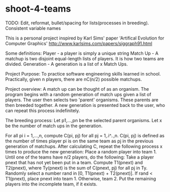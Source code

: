 # shoot-4-teams

TODO: Edit, reformat, bullet/spacing for lists(processes in breeding). Consistent variable names

This is a personal project inspired by Karl Sims' paper 'Artifical Evolution for Computer Graphics'
http://www.karlsims.com/papers/siggraph91.html

Some definitions:
Player - a player is simply a unique string
Match Up - A matchup is two disjoint equal-length lists of players. It is how two teams are divided.
Generation - A generation is a list of x Match Ups.

Project Purpose:
To practice software engineering skills learned in school.
Practically, given n players, there are nC(n/2) possible matchups.

Project overview:
A match up can be thought of as an organism. The program begins with a random generation of match ups
given a list of players. The user then selects two 'parent' organisms. These parents are then breeded together.
A new generation is presented back to the user, who can repeat this process indefinitely.

The breeding process:
Let p1,...,pn be the selected parent organisms.
Let x be the number of match ups in the generation.

For all pi i = 1,...,n, compute C(pi, pj) for all pj = 1,.i^..,n.
C(pi, pj) is defined as the number of times player pi is on the same team as pj in the previous generation of matchups.
After calculating C, repeat the following process x times to produce the new generation:
Place a random player into team 1.
Until one of the teams have n/2 players, do the following:
Take a player pnext that has not yet been put in a team.
Compute T1(pnext) and T2(pnext), where Ty(pnext) is the sum of C(pnext, pj) for all pj in Ty.
Randomly select a number rand in [0, T1(pnext) + T2(pnext)].
If rand < T1(pnext), place pnext into team 1. Otherwise, team 2.
Put the remaining players into the incomplete team, if it exists.